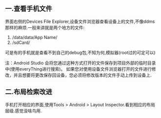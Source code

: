 ## 一.查看手机文件

界面右侧的Devices File Explorer,设备文件浏览器查看设备上的文件,不像ddms那样的麻烦.一般来讲就是两个地方的文件:

1. /data/data/App Name/
2. /sdCard/

可是有的手机就是查看不到自己的debug包,不知为何,模拟器(root过的可定可以)

注：Android Studio 会将您通过这种方式打开的文件保存到项目外部的临时目录中(使用everyThing进行搜索)。 如果您对使用设备文件浏览器打开的文件进行修改，并且想要将更改保存回设备，您必须将修改版本的文件手动上传到设备上.

## 二.布局检索改进

手机打开相应的界面,使用Tools > Android > Layout Inspector.看到相应的布局层级.感觉没啥鸟用.

